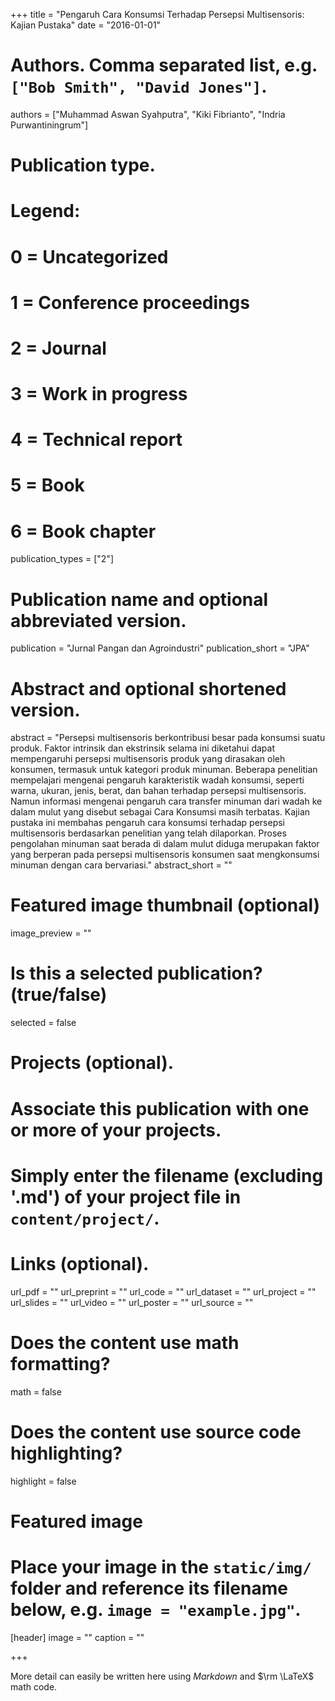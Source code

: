 +++
title = "Pengaruh Cara Konsumsi Terhadap Persepsi Multisensoris: Kajian Pustaka"
date = "2016-01-01"

# Authors. Comma separated list, e.g. `["Bob Smith", "David Jones"]`.
authors = ["Muhammad Aswan Syahputra", "Kiki Fibrianto", "Indria Purwantiningrum"]

# Publication type.
# Legend:
# 0 = Uncategorized
# 1 = Conference proceedings
# 2 = Journal
# 3 = Work in progress
# 4 = Technical report
# 5 = Book
# 6 = Book chapter
publication_types = ["2"]

# Publication name and optional abbreviated version.
publication = "Jurnal Pangan dan Agroindustri"
publication_short = "JPA"

# Abstract and optional shortened version.
abstract = "Persepsi multisensoris berkontribusi besar pada konsumsi suatu produk. Faktor intrinsik dan ekstrinsik selama ini diketahui dapat mempengaruhi persepsi multisensoris produk yang dirasakan oleh konsumen, termasuk untuk kategori produk minuman. Beberapa penelitian mempelajari mengenai pengaruh karakteristik wadah konsumsi, seperti warna, ukuran, jenis, berat, dan bahan terhadap persepsi multisensoris. Namun informasi mengenai pengaruh cara transfer minuman dari wadah ke dalam mulut yang disebut sebagai Cara Konsumsi masih terbatas. Kajian pustaka ini membahas pengaruh cara konsumsi terhadap persepsi multisensoris berdasarkan penelitian yang telah dilaporkan. Proses pengolahan minuman saat berada di dalam mulut diduga merupakan faktor yang berperan pada persepsi multisensoris konsumen saat mengkonsumsi minuman dengan cara bervariasi."
abstract_short = ""

# Featured image thumbnail (optional)
image_preview = ""

# Is this a selected publication? (true/false)
selected = false

# Projects (optional).
#   Associate this publication with one or more of your projects.
#   Simply enter the filename (excluding '.md') of your project file in `content/project/`.


# Links (optional).
url_pdf = ""
url_preprint = ""
url_code = ""
url_dataset = ""
url_project = ""
url_slides = ""
url_video = ""
url_poster = ""
url_source = ""

# Does the content use math formatting?
math = false

# Does the content use source code highlighting?
highlight = false

# Featured image
# Place your image in the `static/img/` folder and reference its filename below, e.g. `image = "example.jpg"`.
[header]
image = ""
caption = ""

+++

More detail can easily be written here using *Markdown* and $\rm \LaTeX$ math code.
